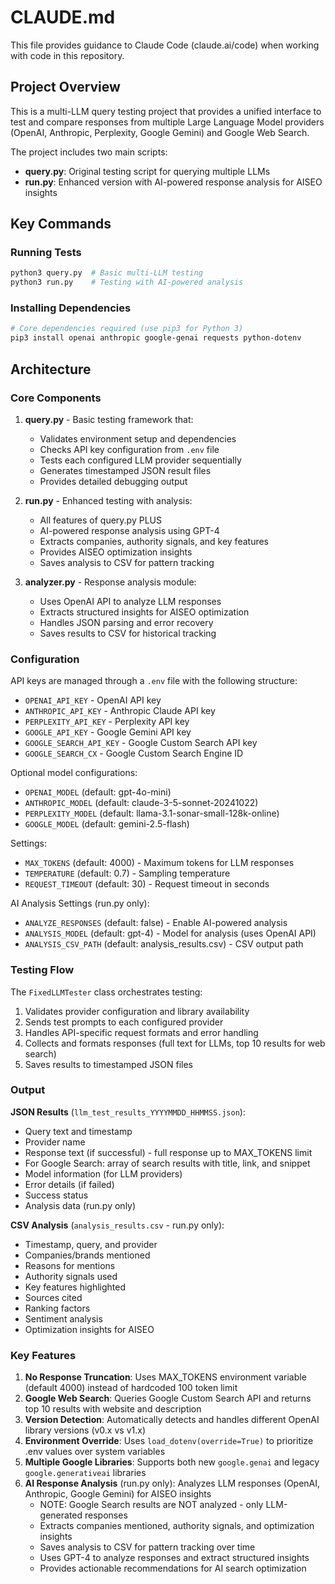 # CLAUDE.md

This file provides guidance to Claude Code (claude.ai/code) when working with code in this repository.

## Project Overview

This is a multi-LLM query testing project that provides a unified interface to test and compare responses from multiple Large Language Model providers (OpenAI, Anthropic, Perplexity, Google Gemini) and Google Web Search.

The project includes two main scripts:
- **query.py**: Original testing script for querying multiple LLMs
- **run.py**: Enhanced version with AI-powered response analysis for AISEO insights

## Key Commands

### Running Tests
```bash
python3 query.py  # Basic multi-LLM testing
python3 run.py    # Testing with AI-powered analysis
```

### Installing Dependencies
```bash
# Core dependencies required (use pip3 for Python 3)
pip3 install openai anthropic google-genai requests python-dotenv
```

## Architecture

### Core Components

1. **query.py** - Basic testing framework that:
   - Validates environment setup and dependencies
   - Checks API key configuration from `.env` file
   - Tests each configured LLM provider sequentially
   - Generates timestamped JSON result files
   - Provides detailed debugging output

2. **run.py** - Enhanced testing with analysis:
   - All features of query.py PLUS
   - AI-powered response analysis using GPT-4
   - Extracts companies, authority signals, and key features
   - Provides AISEO optimization insights
   - Saves analysis to CSV for pattern tracking

3. **analyzer.py** - Response analysis module:
   - Uses OpenAI API to analyze LLM responses
   - Extracts structured insights for AISEO optimization
   - Handles JSON parsing and error recovery
   - Saves results to CSV for historical tracking

### Configuration

API keys are managed through a `.env` file with the following structure:
- `OPENAI_API_KEY` - OpenAI API key
- `ANTHROPIC_API_KEY` - Anthropic Claude API key  
- `PERPLEXITY_API_KEY` - Perplexity API key
- `GOOGLE_API_KEY` - Google Gemini API key
- `GOOGLE_SEARCH_API_KEY` - Google Custom Search API key
- `GOOGLE_SEARCH_CX` - Google Custom Search Engine ID

Optional model configurations:
- `OPENAI_MODEL` (default: gpt-4o-mini)
- `ANTHROPIC_MODEL` (default: claude-3-5-sonnet-20241022)
- `PERPLEXITY_MODEL` (default: llama-3.1-sonar-small-128k-online)
- `GOOGLE_MODEL` (default: gemini-2.5-flash)

Settings:
- `MAX_TOKENS` (default: 4000) - Maximum tokens for LLM responses
- `TEMPERATURE` (default: 0.7) - Sampling temperature
- `REQUEST_TIMEOUT` (default: 30) - Request timeout in seconds

AI Analysis Settings (run.py only):
- `ANALYZE_RESPONSES` (default: false) - Enable AI-powered analysis
- `ANALYSIS_MODEL` (default: gpt-4) - Model for analysis (uses OpenAI API)
- `ANALYSIS_CSV_PATH` (default: analysis_results.csv) - CSV output path

### Testing Flow

The `FixedLLMTester` class orchestrates testing:
1. Validates provider configuration and library availability
2. Sends test prompts to each configured provider
3. Handles API-specific request formats and error handling
4. Collects and formats responses (full text for LLMs, top 10 results for web search)
5. Saves results to timestamped JSON files

### Output

**JSON Results** (`llm_test_results_YYYYMMDD_HHMMSS.json`):
- Query text and timestamp
- Provider name
- Response text (if successful) - full response up to MAX_TOKENS limit
- For Google Search: array of search results with title, link, and snippet
- Model information (for LLM providers)
- Error details (if failed)
- Success status
- Analysis data (run.py only)

**CSV Analysis** (`analysis_results.csv` - run.py only):
- Timestamp, query, and provider
- Companies/brands mentioned
- Reasons for mentions
- Authority signals used
- Key features highlighted
- Sources cited
- Ranking factors
- Sentiment analysis
- Optimization insights for AISEO

### Key Features

1. **No Response Truncation**: Uses MAX_TOKENS environment variable (default 4000) instead of hardcoded 100 token limit
2. **Google Web Search**: Queries Google Custom Search API and returns top 10 results with website and description
3. **Version Detection**: Automatically detects and handles different OpenAI library versions (v0.x vs v1.x)
4. **Environment Override**: Uses `load_dotenv(override=True)` to prioritize .env values over system variables
5. **Multiple Google Libraries**: Supports both new `google.genai` and legacy `google.generativeai` libraries
6. **AI Response Analysis** (run.py only): Analyzes LLM responses (OpenAI, Anthropic, Google Gemini) for AISEO insights
   - NOTE: Google Search results are NOT analyzed - only LLM-generated responses
   - Extracts companies mentioned, authority signals, and optimization insights
   - Saves analysis to CSV for pattern tracking over time
   - Uses GPT-4 to analyze responses and extract structured insights
   - Provides actionable recommendations for AI search optimization